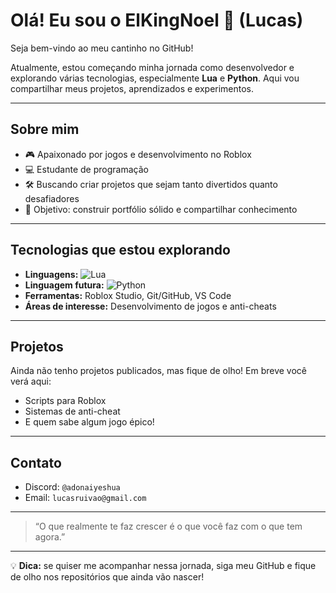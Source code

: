 # Olá! Eu sou o ElKingNoel 👑 (Lucas)

Seja bem-vindo ao meu cantinho no GitHub!  

Atualmente, estou começando minha jornada como desenvolvedor e explorando várias tecnologias, especialmente **Lua** e **Python**. Aqui vou compartilhar meus projetos, aprendizados e experimentos.  

---

## Sobre mim
- 🎮 Apaixonado por jogos e desenvolvimento no Roblox
- 💻 Estudante de programação
- 🛠 Buscando criar projetos que sejam tanto divertidos quanto desafiadores
- 🚀 Objetivo: construir portfólio sólido e compartilhar conhecimento

---

## Tecnologias que estou explorando
- **Linguagens:** ![Lua](https://img.shields.io/badge/Lua-2C2D72?style=for-the-badge&logo=lua&logoColor=white)
- **Linguagem futura:** ![Python](https://img.shields.io/badge/Python-3776AB?style=for-the-badge&logo=python&logoColor=white)
- **Ferramentas:** Roblox Studio, Git/GitHub, VS Code
- **Áreas de interesse:** Desenvolvimento de jogos e anti-cheats

---

## Projetos
Ainda não tenho projetos publicados, mas fique de olho! Em breve você verá aqui:
- Scripts para Roblox
- Sistemas de anti-cheat
- E quem sabe algum jogo épico!

---

## Contato 
- Discord: `@adonaiyeshua`  
- Email: `lucasruivao@gmail.com`

---

> “O que realmente te faz crescer é o que você faz com o que tem agora.”

---

💡 **Dica:** se quiser me acompanhar nessa jornada, siga meu GitHub e fique de olho nos repositórios que ainda vão nascer!
